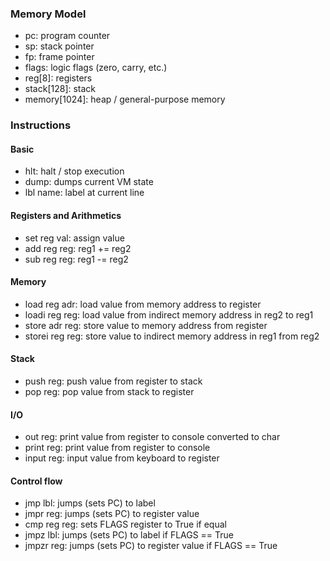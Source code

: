 ### Memory Model
- pc: program counter
- sp: stack pointer
- fp: frame pointer
- flags: logic flags (zero, carry, etc.)
- reg[8]: registers
- stack[128]: stack
- memory[1024]: heap / general-purpose memory

### Instructions
#### Basic
- hlt: halt / stop execution
- dump: dumps current VM state
- lbl name: label at current line

#### Registers and Arithmetics
- set reg val: assign value
- add reg reg: reg1 += reg2
- sub reg reg: reg1 -= reg2 

#### Memory
- load reg adr: load value from memory address to register 
- loadi reg reg: load value from indirect memory address in reg2 to reg1 
- store adr reg: store value to memory address from register
- storei reg reg: store value to indirect memory address in reg1 from reg2

#### Stack
- push reg: push value from register to stack
- pop reg: pop value from stack to register

#### I/O
- out reg: print value from register to console converted to char
- print reg: print value from register to console
- input reg: input value from keyboard to register 

#### Control flow
- jmp lbl: jumps (sets PC) to label
- jmpr reg: jumps (sets PC) to register value
- cmp reg reg: sets FLAGS register to True if equal
- jmpz lbl: jumps (sets PC) to label if FLAGS == True
- jmpzr reg: jumps (sets PC) to register value if FLAGS == True
